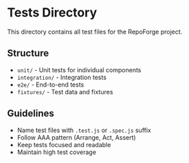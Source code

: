 # Tests Directory

This directory contains all test files for the RepoForge project.

## Structure

- `unit/` - Unit tests for individual components
- `integration/` - Integration tests
- `e2e/` - End-to-end tests
- `fixtures/` - Test data and fixtures

## Guidelines

- Name test files with `.test.js` or `.spec.js` suffix
- Follow AAA pattern (Arrange, Act, Assert)
- Keep tests focused and readable
- Maintain high test coverage
